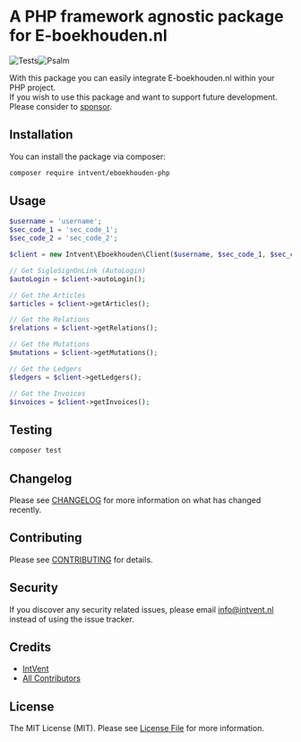 # A PHP framework agnostic package for E-boekhouden.nl

![Tests](https://github.com/intvent/eboekhouden-php/workflows/Tests/badge.svg)![Psalm](https://github.com/intvent/eboekhouden-php/workflows/Psalm/badge.svg)

With this package you can easily integrate E-boekhouden.nl within your PHP project.  
If you wish to use this package and want to support future development. Please consider to [sponsor](https://github.com/sponsors/petericebear).  

## Installation

You can install the package via composer:

```bash
composer require intvent/eboekhouden-php
```

## Usage

``` php
$username = 'username';
$sec_code_1 = 'sec_code_1';
$sec_code_2 = 'sec_code_2';

$client = new Intvent\Eboekhouden\Client($username, $sec_code_1, $sec_code2);

// Get SigleSignOnLink (AutoLogin)
$autoLogin = $client->autoLogin();

// Get the Articles
$articles = $client->getArticles();

// Get the Relations
$relations = $client->getRelations();

// Get the Mutations
$mutations = $client->getMutations();

// Get the Ledgers
$ledgers = $client->getLedgers();

// Get the Invoices
$invoices = $client->getInvoices();
```

## Testing

``` bash
composer test
```

## Changelog

Please see [CHANGELOG](CHANGELOG.md) for more information on what has changed recently.

## Contributing

Please see [CONTRIBUTING](CONTRIBUTING.md) for details.

## Security

If you discover any security related issues, please email info@intvent.nl instead of using the issue tracker.

## Credits

- [IntVent](https://github.com/IntVent)
- [All Contributors](../../contributors)

## License

The MIT License (MIT). Please see [License File](LICENSE.md) for more information.
